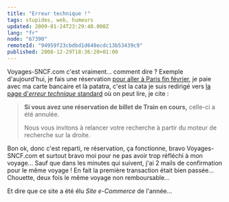 ```yaml
---
title: "Erreur technique !"
tags: stupides, web, humeurs
updated: 2009-01-24T23:29:40.000Z
lang: "fr"
node: "67390"
remoteId: "94959f23cbdbd1d648ecdc13b53439c9"
published: 2008-12-29T18:36:20+01:00
---
```


Voyages-SNCF.com c'est vraiment… comment dire ? Exemple d'aujourd'hui, je fais une réservation [pour aller à Paris fin février](/post/ac-dc-black-ice-tour-a-bercy-le-27-fevrier-2009), je paie avec ma carte bancaire et là patatra, c'est la cata je suis redirigé vers [la page d'*erreur technique* standard](http://www.voyages-sncf.com/page-erreur-technique) où on peut lire, je cite :

<blockquote>

**Si vous avez une réservation de billet de Train en cours,** celle-ci a été annulée.

Nous vous invitons à relancer votre recherche à partir du moteur de recherche sur la droite.
</blockquote>


Bon ok, donc c'est reparti, re réservation, ça fonctionne, bravo Voyages-SNCF.com et surtout bravo moi pour ne pas avoir trop réfléchi à mon voyage… Sauf que dans les minutes qui suivent, j'ai 2 mails de confirmation pour le même voyage ! En fait la première transaction était bien passée… Chouette, deux fois le même voyage non remboursable…


Et dire que ce site a été élu *Site e-Commerce* de l'année…

